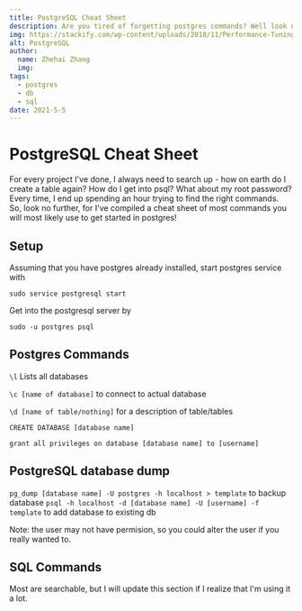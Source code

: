 ```yaml
---
title: PostgreSQL Cheat Sheet
description: Are you tired of forgetting postgres commands? Well look no further!
img: https://stackify.com/wp-content/uploads/2018/11/Performance-Tuning-PostgreSQL-3-1280x720.jpg
alt: PostgreSQL
author: 
  name: Zhehai Zhang
  img: 
tags: 
  - postgres
  - db
  - sql
date: 2021-5-5
---
```



# PostgreSQL Cheat Sheet

For every project I've done, I always need to search up - how on earth do I create a table again? 
How do I get into psql? What about my root password? Every time, I end up spending an hour trying to find the 
right commands. So, look no further, for I've compiled a cheat sheet of most commands you will most likely use to get started in postgres!

## Setup
Assuming that you have postgres already installed, 
start postgres service with 

```sudo service postgresql start```

Get into the postgresql server by

```sudo -u postgres psql```

## Postgres Commands

```\l``` Lists all databases

```\c [name of database]``` to connect to actual database

```\d [name of table/nothing]``` for a description of table/tables

```CREATE DATABASE [database name]```

```grant all privileges on database [database name] to [username]```

## PostgreSQL database dump

```pg_dump [database name] -U postgres -h localhost > template``` to backup database
```psql -h localhost -d [database name] -U [username] -f template``` to add database to existing db

Note: the user may not have permision, so you could alter the user if you really wanted to.

## SQL Commands

Most are searchable, but I will update this section if I realize that I'm using it a lot.



